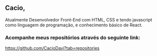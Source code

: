 ## Cacio,
Atualmente Desenvolvedor Front-End com HTML, CSS e tendo javascript como linguagem de programação, e conhecimento básico de React.

### Acompanhe meus repositórios através do seguinte link:
  https://github.com/CacioDavi?tab=repositories
